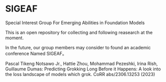 # SIGEAF
Special Interest Group For Emerging Abilities in Foundation Models

This is an open repository for collecting and following reasearch at the moment.

In the future, our group members may consider to found an academic conference Named SIGEAF。




Pascal Tikeng Notsawo Jr., Hattie Zhou, Mohammad Pezeshki, Irina Rish, Guillaume Dumas:
Predicting Grokking Long Before it Happens: A look into the loss landscape of models which grok. CoRR abs/2306.13253 (2023)
